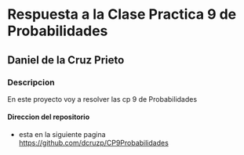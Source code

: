 # Respuesta a la Clase Practica 9 de Probabilidades 

## Daniel de la Cruz Prieto

### Descripcion 
En este proyecto voy a resolver las cp 9 de Probabilidades

#### Direccion del repositorio 

 * esta en la siguiente pagina https://github.com/dcruzp/CP9Probabilidades